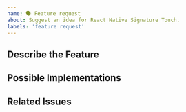 ```yaml
---
name: 🗣 Feature request
about: Suggest an idea for React Native Signature Touch.
labels: 'feature request'
---
```


## Describe the Feature

<!-- Describe the requested Feature -->

## Possible Implementations

<!-- Describe how to implement the feature -->

## Related Issues

<!-- Link related issues here -->
